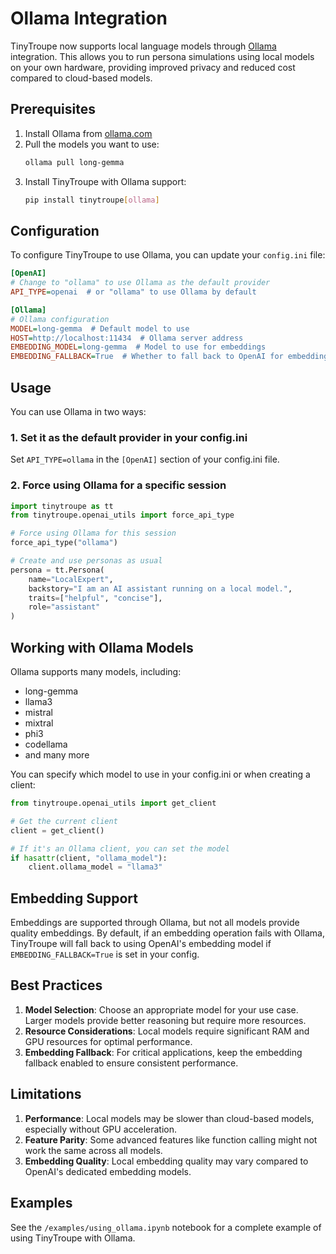 # Ollama Integration

TinyTroupe now supports local language models through [Ollama](https://ollama.com/) integration. This allows you to run persona simulations using local models on your own hardware, providing improved privacy and reduced cost compared to cloud-based models.

## Prerequisites

1. Install Ollama from [ollama.com](https://ollama.com/)
2. Pull the models you want to use:
   ```bash
   ollama pull long-gemma
   ```
3. Install TinyTroupe with Ollama support:
   ```bash
   pip install tinytroupe[ollama]
   ```

## Configuration

To configure TinyTroupe to use Ollama, you can update your `config.ini` file:

```ini
[OpenAI]
# Change to "ollama" to use Ollama as the default provider
API_TYPE=openai  # or "ollama" to use Ollama by default

[Ollama]
# Ollama configuration
MODEL=long-gemma  # Default model to use
HOST=http://localhost:11434  # Ollama server address
EMBEDDING_MODEL=long-gemma  # Model to use for embeddings
EMBEDDING_FALLBACK=True  # Whether to fall back to OpenAI for embeddings if local fails
```

## Usage

You can use Ollama in two ways:

### 1. Set it as the default provider in your config.ini
Set `API_TYPE=ollama` in the `[OpenAI]` section of your config.ini file.

### 2. Force using Ollama for a specific session

```python
import tinytroupe as tt
from tinytroupe.openai_utils import force_api_type

# Force using Ollama for this session
force_api_type("ollama")

# Create and use personas as usual
persona = tt.Persona(
    name="LocalExpert",
    backstory="I am an AI assistant running on a local model.",
    traits=["helpful", "concise"],
    role="assistant"
)
```

## Working with Ollama Models

Ollama supports many models, including:

- long-gemma
- llama3
- mistral
- mixtral
- phi3
- codellama
- and many more

You can specify which model to use in your config.ini or when creating a client:

```python
from tinytroupe.openai_utils import get_client

# Get the current client
client = get_client()

# If it's an Ollama client, you can set the model
if hasattr(client, "ollama_model"):
    client.ollama_model = "llama3"
```

## Embedding Support

Embeddings are supported through Ollama, but not all models provide quality embeddings. By default, if an embedding operation fails with Ollama, TinyTroupe will fall back to using OpenAI's embedding model if `EMBEDDING_FALLBACK=True` is set in your config.

## Best Practices

1. **Model Selection**: Choose an appropriate model for your use case. Larger models provide better reasoning but require more resources.
2. **Resource Considerations**: Local models require significant RAM and GPU resources for optimal performance.
3. **Embedding Fallback**: For critical applications, keep the embedding fallback enabled to ensure consistent performance.

## Limitations

1. **Performance**: Local models may be slower than cloud-based models, especially without GPU acceleration.
2. **Feature Parity**: Some advanced features like function calling might not work the same across all models.
3. **Embedding Quality**: Local embedding quality may vary compared to OpenAI's dedicated embedding models.

## Examples

See the `/examples/using_ollama.ipynb` notebook for a complete example of using TinyTroupe with Ollama.
